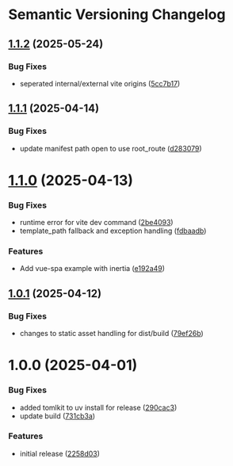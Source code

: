 # Semantic Versioning Changelog

## [1.1.2](https://github.com/CoultonF/inertia-flask/compare/v1.1.1...v1.1.2) (2025-05-24)


### Bug Fixes

* seperated internal/external vite origins ([5cc7b17](https://github.com/CoultonF/inertia-flask/commit/5cc7b177dfcc7d473ec7d9be9bf0a4611e29b3f8))

## [1.1.1](https://github.com/CoultonF/inertia-flask/compare/v1.1.0...v1.1.1) (2025-04-14)


### Bug Fixes

* update manifest path open to use root_route ([d283079](https://github.com/CoultonF/inertia-flask/commit/d283079c75edc49c11eca0c33c8abc9f35b716b2))

# [1.1.0](https://github.com/CoultonF/inertia-flask/compare/v1.0.1...v1.1.0) (2025-04-13)


### Bug Fixes

* runtime error for vite dev command ([2be4093](https://github.com/CoultonF/inertia-flask/commit/2be4093f9805a5df147d5818ae690d44d1e9f564))
* template_path fallback and exception handling ([fdbaadb](https://github.com/CoultonF/inertia-flask/commit/fdbaadbe76406b16fb45d5da964075a95d45f4e6))


### Features

* Add vue-spa example with inertia ([e192a49](https://github.com/CoultonF/inertia-flask/commit/e192a49957d2d5b20f2a8dbff03ee4d6d892efea))

## [1.0.1](https://github.com/CoultonF/inertia-flask/compare/v1.0.0...v1.0.1) (2025-04-12)


### Bug Fixes

* changes to static asset handling for dist/build ([79ef26b](https://github.com/CoultonF/inertia-flask/commit/79ef26bff7da4299443d6c0d90ec07560ecbb29d))

# 1.0.0 (2025-04-01)


### Bug Fixes

* added tomlkit to uv install for release ([290cac3](https://github.com/CoultonF/inertia-flask/commit/290cac3e8d001160ecb030be296b797a4ebfe45a))
* update build ([731cb3a](https://github.com/CoultonF/inertia-flask/commit/731cb3aaf74ba3feb1b6e24022890e01ed7c9544))


### Features

* initial release ([2258d03](https://github.com/CoultonF/inertia-flask/commit/2258d03c63ffc99079ca3e85b537827ba62798b0))
